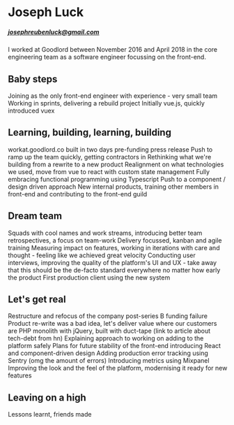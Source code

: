 # Joseph Luck

##### josephreubenluck@gmail.com

I worked at Goodlord between November 2016 and April 2018 in the core engineering team as a software engineer focussing on the front-end.

## Baby steps

Joining as the only front-end engineer with experience - very small team
Working in sprints, delivering a rebuild project
Initially vue.js, quickly introduced vuex

## Learning, building, learning, building

workat.goodlord.co built in two days pre-funding press release
Push to ramp up the team quickly, getting contractors in
Rethinking what we're building from a rewrite to a new product
Realignment on what technologies we used, move from vue to react with custom state management
Fully embracing functional programming using Typescript
Push to a component / design driven approach
New internal products, training other members in front-end and contributing to the front-end guild

## Dream team

Squads with cool names and work streams, introducing better team retrospectives, a focus on team-work
Delivery focussed, kanban and agile training
Measuring impact on features, working in iterations with care and thought - feeling like we achieved great velocity
Conducting user interviews, improving the quality of the platform's UI and UX - take away that this should be the de-facto standard everywhere no matter how early the product
First production client using the new system

## Let's get real

Restructure and refocus of the company post-series B funding failure
Product re-write was a bad idea, let's deliver value where our customers are
PHP monolith with jQuery, built with duct-tape (link to article about tech-debt from hn)
Explaining approach to working on adding to the platform safely
Plans for future stability of the front-end introducing React and component-driven design
Adding production error tracking using Sentry (omg the amount of errors)
Introducing metrics using Mixpanel
Improving the look and the feel of the platform, modernising it ready for new features

## Leaving on a high

Lessons learnt, friends made
